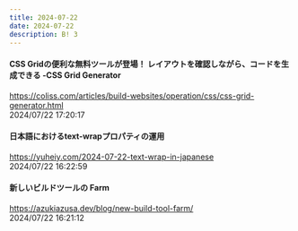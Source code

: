 ```yaml
---
title: 2024-07-22
date: 2024-07-22
description: B! 3
---
```


#### CSS Gridの便利な無料ツールが登場！ レイアウトを確認しながら、コードを生成できる -CSS Grid Generator
https://coliss.com/articles/build-websites/operation/css/css-grid-generator.html<br>
2024/07/22 17:20:17<br>


#### 日本語におけるtext-wrapプロパティの運用
https://yuheiy.com/2024-07-22-text-wrap-in-japanese<br>
2024/07/22 16:22:59<br>


#### 新しいビルドツールの Farm
https://azukiazusa.dev/blog/new-build-tool-farm/<br>
2024/07/22 16:21:12<br>


